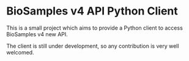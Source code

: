 # BioSamples v4 API Python Client

This is a small project which aims to provide a Python client
to access BioSamples v4 new API.

The client is still under development, so any contribution is very
well welcomed.

